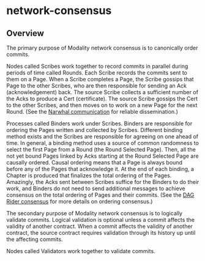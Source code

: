 # network-consensus

## Overview

The primary purpose of Modality network consensus is to canonically order commits.

Nodes called Scribes work together to record commits in parallel during periods of time called Rounds. Each Scribe records the commits sent to them on a Page. When a Scribe completes a Page, the Scribe gossips that Page to the other Scribes, who are then responsible for sending an Ack (acknowledgement) back. The source Scribe collects a sufficient number of the Acks to produce a Cert (certificate). The source Scribe gossips the Cert to the other Scribes, and then moves on to work on a new Page for the next Round. (See the [Narwhal communication](https://arxiv.org/pdf/2105.11827) for reliable dissemination.)

Processes called Binders work under Scribes. Binders are responsible for ordering the Pages written and collected by Scribes. Different binding method exists and the Scribes are responsible for agreeing on one ahead of time. In general, a binding method uses a source of common randomness to select the first Page from a Round (the Round Selected Page). Then, all the not yet bound Pages linked by Acks starting at the Round Selected Page are causally ordered. Causal ordering means that a Page is always bound before any of the Pages that acknowledge it. At the end of each binding, a Chapter is produced that finalizes the total ordering of the Pages. Amazingly, the Acks sent between Scribes suffice for the Binders to do their work, and Binders do not need to send additional messages to achieve consensus on the total ordering of Pages and their commits. (See the [DAG Rider consensus](https://arxiv.org/abs/2102.08325) for more details on ordering consensus.)

The secondary purpose of Modality network consensus is to logically validate commits. Logical validation is optional unless a commit affects the validity of another contract. When a commit affects the validity of another contract, the source contract requires validation through its history up until the affecting commits.

Nodes called Validators work together to validate commits. 